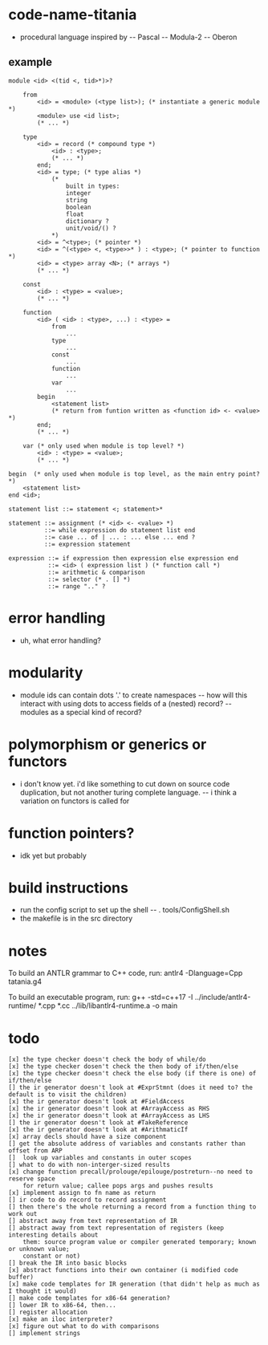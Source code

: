 # code-name-titania
- procedural language inspired by 
-- Pascal
-- Modula-2
-- Oberon

## example

    module <id> <(tid <, tid>*)>?
        
        from 
            <id> = <module> (<type list>); (* instantiate a generic module *)
            <module> use <id list>;
            (* ... *)

        type
            <id> = record (* compound type *)
                <id> : <type>;
                (* ... *)
            end;
            <id> = type; (* type alias *)
                (* 
                    built in types:
                    integer
                    string
                    boolean
                    float
                    dictionary ?
                    unit/void/() ?
                *)
            <id> = ^<type>; (* pointer *)
            <id> = ^(<type> <, <type>>* ) : <type>; (* pointer to function *)
            <id> = <type> array <N>; (* arrays *)
            (* ... *)
    
        const
            <id> : <type> = <value>;
            (* ... *)
    
        function
            <id> ( <id> : <type>, ...) : <type> =
                from
                    ...
                type
                    ...
                const
                    ...
                function
                    ...
                var
                    ...
            begin
                <statement list>
                (* return from funtion written as <function id> <- <value> *)
            end;
            (* ... *)
    
        var (* only used when module is top level? *)
            <id> : <type> = <value>;
            (* ... *)
    
    begin  (* only used when module is top level, as the main entry point? *)
        <statement list>
    end <id>;

    statement list ::= statement <; statement>*

    statement ::= assignment (* <id> <- <value> *)
              ::= while expression do statement list end
              ::= case ... of | ... : ... else ... end ?
              ::= expression statement

    expression ::= if expression then expression else expression end
               ::= <id> ( expression list ) (* function call *)
               ::= arithmetic & comparison
               ::= selector (* . [] *) 
               ::= range ".." ?

# error handling
- uh, what error handling?

# modularity
- module ids can contain dots '.' to create namespaces
-- how will this interact with using dots to access fields of a (nested) record?
-- modules as a special kind of record?

# polymorphism or generics or functors
- i don't know yet.  i'd like something to cut down on source code duplication, but not
another turing complete language.
-- i think a variation on functors is called for

# function pointers?
- idk yet but probably

# build instructions
- run the config script to set up the shell
-- . tools/ConfigShell.sh
- the makefile is in the src directory

# notes
To build an ANTLR grammar to C++ code, run:
   antlr4 -Dlanguage=Cpp tatania.g4

To build an executable program, run:
    g++ -std=c++17 -I ../include/antlr4-runtime/ \*.cpp \*.cc ../lib/libantlr4-runtime.a -o main

# todo
    [x] the type checker doesn't check the body of while/do
    [x] the type checker dosen't check the then body of if/then/else
    [x] the type checker doesn't check the else body (if there is one) of if/then/else
    [] the ir generator doesn't look at #ExprStmnt (does it need to? the default is to visit the children)
    [x] the ir generator doesn't look at #FieldAccess
    [x] the ir generator doesn't look at #ArrayAccess as RHS
    [x] the ir generator doesn't look at #ArrayAccess as LHS
    [] the ir generator doesn't look at #TakeReference
    [x] the ir generator doesn't look at #ArithmaticIf
    [x] array decls should have a size component
    [] get the absolute address of variables and constants rather than offset from ARP
    []  look up variables and constants in outer scopes
    [] what to do with non-interger-sized results
    [x] change function precall/prolouge/epilouge/postreturn--no need to reserve space
        for return value; callee pops args and pushes results
    [x] implement assign to fn name as return
    [] ir code to do record to record assignment
    [] then there's the whole returning a record from a function thing to work out
    [] abstract away from text representation of IR
    [] abstract away from text representation of registers (keep interesting details about
        them: source program value or compiler generated temporary; known or unknown value;
        constant or not)
    [] break the IR into basic blocks
    [x] abstract functions into their own container (i modified code buffer)
    [x] make code templates for IR generation (that didn't help as much as I thought it would)
    [] make code templates for x86-64 generation?
    [] lower IR to x86-64, then...
    [] register allocation
    [x] make an iloc interpreter?
    [x] figure out what to do with comparisons
    [] implement strings